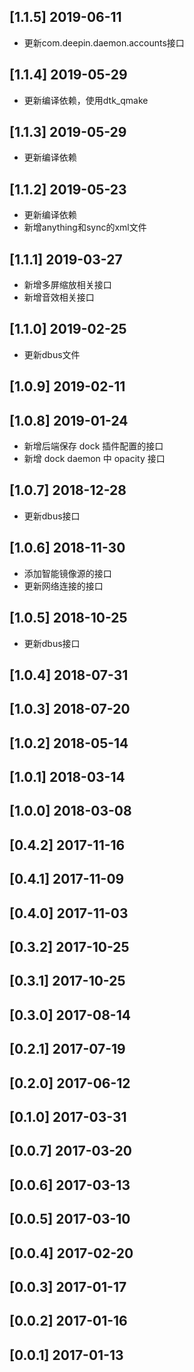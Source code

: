 ## [1.1.5] 2019-06-11

*  更新com.deepin.daemon.accounts接口

## [1.1.4] 2019-05-29

*  更新编译依赖，使用dtk_qmake

## [1.1.3] 2019-05-29

*  更新编译依赖

## [1.1.2] 2019-05-23

*  更新编译依赖
*  新增anything和sync的xml文件

## [1.1.1] 2019-03-27

*  新增多屏缩放相关接口
*  新增音效相关接口

## [1.1.0] 2019-02-25

*  更新dbus文件

## [1.0.9] 2019-02-11


## [1.0.8] 2019-01-24

*  新增后端保存 dock 插件配置的接口
*  新增 dock daemon 中 opacity 接口

## [1.0.7] 2018-12-28

*  更新dbus接口

## [1.0.6] 2018-11-30

*  添加智能镜像源的接口
*  更新网络连接的接口

## [1.0.5] 2018-10-25

*  更新dbus接口

## [1.0.4] 2018-07-31


## [1.0.3] 2018-07-20


## [1.0.2] 2018-05-14


## [1.0.1] 2018-03-14


## [1.0.0] 2018-03-08


## [0.4.2] 2017-11-16


## [0.4.1] 2017-11-09


## [0.4.0] 2017-11-03


## [0.3.2] 2017-10-25


## [0.3.1] 2017-10-25


## [0.3.0] 2017-08-14


## [0.2.1] 2017-07-19


## [0.2.0] 2017-06-12


## [0.1.0] 2017-03-31


## [0.0.7] 2017-03-20


## [0.0.6] 2017-03-13


## [0.0.5] 2017-03-10


## [0.0.4] 2017-02-20


## [0.0.3] 2017-01-17


## [0.0.2] 2017-01-16


## [0.0.1] 2017-01-13


